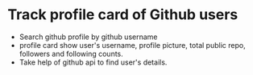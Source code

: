 # Track profile card of Github users
* Search github profile by github username
* profile card show user's username, profile picture, total public repo, followers and following counts.
* Take help of github api to find user's details.
